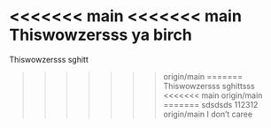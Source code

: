 <<<<<<< main
<<<<<<< main
Thiswowzersss ya birch 
=======
Thiswowzersss sghitt
>>>>>>> origin/main
=======
Thiswowzersss sghittsss
<<<<<<< main
>>>>>>> origin/main
=======
sdsdsds 112312
>>>>>>> origin/main
I don’t caree 